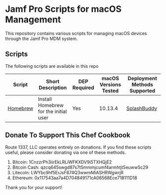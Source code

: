 Jamf Pro Scripts for macOS Management
==================================
This repository contains various scripts for managing macOS devices through the Jamf Pro MDM system. 

Scripts
------------
The following scripts are available in this repo

| Script                                           | Short Description                                | DEP Required | macOS Versions Tested   | Deployment Methods Supported                                         |
|------------------------------------------------- |--------------------------------------------------|--------------|-------------------------|----------------------------------------------------------------------|
| [Homebrew](documentation/homebrew.md)            | Install Homebrew for the initial user            | Yes          | 10.13.4                 | [SplashBuddy](https://github.com/Shufflepuck/SplashBuddy)            |


Donate To Support This Chef Cookbook
------------
Route 1337, LLC operates entirely on donations. If you find these scripts useful, please consider donating via one of these methods.

1. Bitcoin: 1CnzzrPh3iirEkLRLiWFKXDV9i5TXHQjE2
2. Bitcoin Cash: qzcq645swgd87s7t5mmmjcumf4armhtjt5euww5c29
3. Litecoin: LWYbc9hf5ErJsF874Q3wwmMiASHRWgwrjR
4. Ethereum: 0x117543aa7a4D704849171cA06568Ece71B111D18

Thank you for your support!